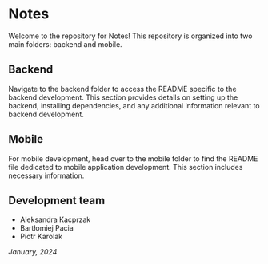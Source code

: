 # Notes

Welcome to the repository for Notes! This repository is organized into two main folders: backend and mobile.

## Backend

Navigate to the backend folder to access the README specific to the backend development. This section provides details on setting up the backend, installing dependencies, and any additional information relevant to backend development.

## Mobile

For mobile development, head over to the mobile folder to find the README file dedicated to mobile application development. This section includes necessary information.

## Development team

- Aleksandra Kacprzak
- Bartłomiej Pacia
- Piotr Karolak

_January, 2024_

